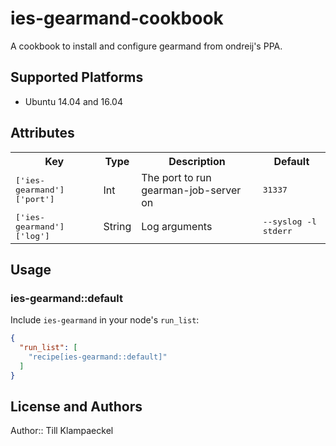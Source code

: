 # ies-gearmand-cookbook

A cookbook to install and configure gearmand from ondreij's PPA.

## Supported Platforms

 - Ubuntu 14.04 and 16.04

## Attributes

<table>
  <tr>
    <th>Key</th>
    <th>Type</th>
    <th>Description</th>
    <th>Default</th>
  </tr>
  <tr>
    <td><tt>['ies-gearmand']['port']</tt></td>
    <td>Int</td>
    <td>The port to run gearman-job-server on</td>
    <td><tt>31337</tt></td>
  </tr>
  <tr>
    <td><tt>['ies-gearmand']['log']</tt></td>
    <td>String</td>
    <td>Log arguments</td>
    <td><tt>--syslog -l stderr</tt></td>
  </tr>
</table>

## Usage

### ies-gearmand::default

Include `ies-gearmand` in your node's `run_list`:

```json
{
  "run_list": [
    "recipe[ies-gearmand::default]"
  ]
}
```

## License and Authors

Author:: Till Klampaeckel
